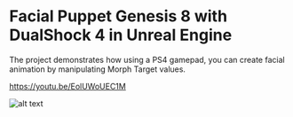 # Facial Puppet Genesis 8 with DualShock 4 in Unreal Engine

The project demonstrates how using a PS4 gamepad, you can create facial animation by manipulating Morph Target values.

https://youtu.be/EolUWoUEC1M

![alt text](https://github.com/pgii/FacialPuppetUE4/blob/master/Screenshots/Screenshot01.jpg)
